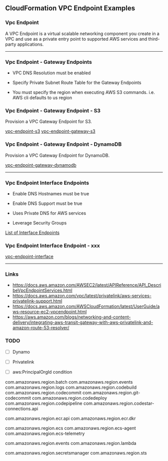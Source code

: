 ## CloudFormation VPC Endpoint Examples

### Vpc Endpoint

A VPC Endpoint is a virtual scalable networking component you create in a VPC and use as a private entry point to supported AWS services and third-party applications.

---

### Vpc Endpoint - Gateway Endpoints

- VPC DNS Resolution must be enabled

- Specify Private Subnet Route Table for the Gateway Endpoints

- You must specify the region when executing AWS S3 commands. i.e. AWS cli defaults to us region

### Vpc Endpoint - Gateway Endpoint - S3

Provision a VPC Gateway Endpoint for S3.

[vpc-endpoint-s3](vpc-endpoint-s3.yaml)
[vpc-endpoint-gateway-s3](vpc-endpoint-gateway-s3.yaml)

### Vpc Endpoint - Gateway Endpoint - DynamoDB

Provision a VPC Gateway Endpoint for DynamoDB.

[vpc-endpoint-gateway-dynamodb](vpc-endpoint-gateway-dynamodb.yaml)

---

### Vpc Endpoint Interface Endpoints

- Enable DNS Hostnames must be true

- Enable DNS Support must be true

- Uses Private DNS for AWS services

- Leverage Security Groups

[List of Interface Endpoints](https://docs.aws.amazon.com/vpc/latest/privatelink/aws-services-privatelink-support.html)

### Vpc Endpoint Interface Endpoint - xxx

[vpc-endpoint-interface](vpc-endpoint-interface.yaml)

---

### Links

- https://docs.aws.amazon.com/AWSEC2/latest/APIReference/API_DescribeVpcEndpointServices.html
- https://docs.aws.amazon.com/vpc/latest/privatelink/aws-services-privatelink-support.html
- https://docs.aws.amazon.com/AWSCloudFormation/latest/UserGuide/aws-resource-ec2-vpcendpoint.html
- https://aws.amazon.com/blogs/networking-and-content-delivery/integrating-aws-transit-gateway-with-aws-privatelink-and-amazon-route-53-resolver/

### TODO

- [ ] Dynamo

- [ ] Privatelink

- [ ] aws:PrincipalOrgId condition


com.amazonaws.region.batch
com.amazonaws.region.events
com.amazonaws.region.logs
com.amazonaws.region.codebuild
com.amazonaws.region.codecommit
com.amazonaws.region.git-codecommit
com.amazonaws.region.codedeploy
com.amazonaws.region.codepipeline
com.amazonaws.region.codestar-connections.api

com.amazonaws.region.ecr.api
com.amazonaws.region.ecr.dkr

com.amazonaws.region.ecs
com.amazonaws.region.ecs-agent
com.amazonaws.region.ecs-telemetry

com.amazonaws.region.events
com.amazonaws.region.lambda

com.amazonaws.region.secretsmanager
com.amazonaws.region.sts
